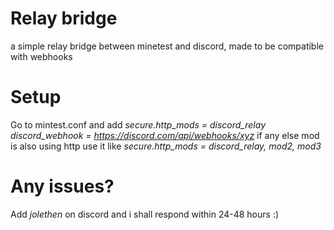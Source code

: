 # Relay bridge

a simple relay bridge between minetest and discord, made to be compatible with webhooks

# Setup

Go to mintest.conf and add
*secure.http_mods = discord_relay
discord_webhook = https://discord.com/api/webhooks/xyz* if any else mod is also using http use it like *secure.http_mods = discord_relay, mod2, mod3*

# Any issues?

Add *jolethen* on discord and i shall respond within 24-48 hours :)
